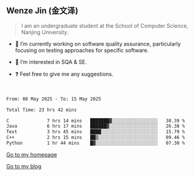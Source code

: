 ## Wenze Jin (金文泽)

> I am an undergraduate student at the School of Computer Science, Nanjing University.

- 🔭 I’m currently working on software quality assurance, particularly focusing on testing approaches for specific software.
  
- 🌱 I’m interested in SQA & SE.
  
- ❓ Feel free to give me any suggestions.  

<br>  

<!--START_SECTION:waka-->

```txt
From: 08 May 2025 - To: 15 May 2025

Total Time: 23 hrs 42 mins

C              7 hrs 14 mins   ███████▓░░░░░░░░░░░░░░░░░   30.39 %
Java           6 hrs 17 mins   ██████▓░░░░░░░░░░░░░░░░░░   26.38 %
Text           3 hrs 45 mins   ████░░░░░░░░░░░░░░░░░░░░░   15.79 %
C++            2 hrs 15 mins   ██▒░░░░░░░░░░░░░░░░░░░░░░   09.46 %
Python         1 hr 44 mins    █▓░░░░░░░░░░░░░░░░░░░░░░░   07.30 %
```

<!--END_SECTION:waka-->

[Go to my homepage](https://wenzejin.github.io)

[Go to my blog](https://wenzejin.notion.site/Wenze-Jin-s-Blog-1635e9fa7b6d80b3adcedfacc74aa717?pvs=4)
